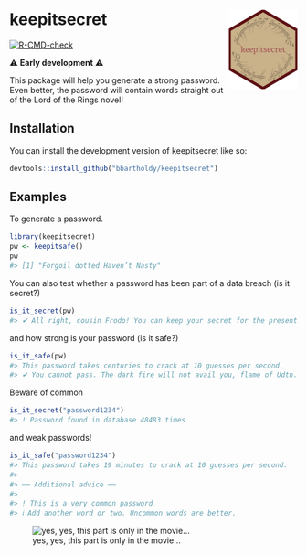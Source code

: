 
<!-- README.md is generated from README.Rmd. Please edit that file -->

# keepitsecret <img src="man/figures/logo.png" align="right" height="139" alt="" />

<!-- badges: start -->

[![R-CMD-check](https://github.com/bbartholdy/keepitsecret/actions/workflows/R-CMD-check.yaml/badge.svg)](https://github.com/bbartholdy/keepitsecret/actions/workflows/R-CMD-check.yaml)
<!-- badges: end -->

:warning: **Early development** :warning:

This package will help you generate a strong password. Even better, the
password will contain words straight out of the Lord of the Rings novel!

## Installation

You can install the development version of keepitsecret like so:

``` r
devtools::install_github("bbartholdy/keepitsecret")
```

## Examples

To generate a password.

``` r
library(keepitsecret)
pw <- keepitsafe()
pw
#> [1] "Forgoil dotted Haven’t Nasty"
```

You can also test whether a password has been part of a data breach (is
it secret?)

``` r
is_it_secret(pw)
#> ✔ All right, cousin Frodo! You can keep your secret for the present, if you want to be mysterious.
```

and how strong is your password (is it safe?)

``` r
is_it_safe(pw)
#> This password takes centuries to crack at 10 guesses per second.
#> ✔ You cannot pass. The dark fire will not avail you, flame of Udtn. Go back to the Shadow! You cannot pass. You cannot pass!
```

Beware of common

``` r
is_it_secret("password1234")
#> ! Password found in database 48483 times
```

and weak passwords!

``` r
is_it_safe("password1234")
#> This password takes 19 minutes to crack at 10 guesses per second.
#> 
#> ── Additional advice ──
#> 
#> ! This is a very common password
#> ℹ Add another word or two. Uncommon words are better.
```

<figure>
<img src="https://i.imgflip.com/8gwn0y.jpg"
alt="yes, yes, this part is only in the movie…" />
<figcaption aria-hidden="true">yes, yes, this part is only in the
movie…</figcaption>
</figure>
